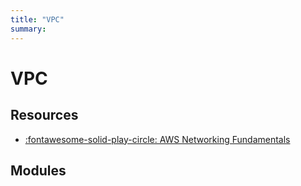 ```yaml
---
title: "VPC"
summary:
---
```


VPC
===

Resources
---

- [:fontawesome-solid-play-circle: AWS Networking Fundamentals][1]

<!-- Links -->
[1]: https://www.youtube.com/watch?v=hiKPPy584Mg


Modules
---

